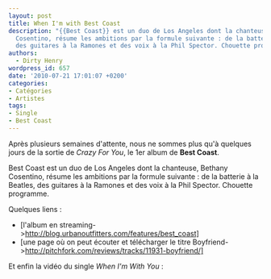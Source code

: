 ```yaml
---
layout: post
title: When I'm with Best Coast
description: "{{Best Coast}} est un duo de Los Angeles dont la chanteuse, Bethany
  Cosentino, résume les ambitions par la formule suivante : de la batterie à la Beatles,
  des guitares à la Ramones et des voix à la Phil Spector. Chouette programme."
authors:
  - Dirty Henry
wordpress_id: 657
date: '2010-07-21 17:01:07 +0200'
categories:
- Catégories
- Artistes
tags:
- Single
- Best Coast
---
```

Après plusieurs semaines d'attente, nous ne sommes plus qu'à quelques jours de la sortie de *Crazy For You*, le 1er album de __Best Coast__.

Best Coast est un duo de Los Angeles dont la chanteuse, Bethany Cosentino, résume les ambitions par la formule suivante : de la batterie à la Beatles, des guitares à la Ramones et des voix à la Phil Spector. Chouette programme.

Quelques liens :
- [l'album en streaming->http://blog.urbanoutfitters.com/features/best_coast]
- [une page où on peut écouter et télécharger le titre Boyfriend->http://pitchfork.com/reviews/tracks/11931-boyfriend/]

Et enfin la vidéo du single *When I'm With You* :

<object width="500" height="306"><param name="movie" value="http://www.youtube.com/v/8Sj5_WITMpA&amp;hl=fr_FR&amp;fs=1"></param><param name="allowFullScreen" value="true"></param><param name="allowscriptaccess" value="always"></param><embed src="http://www.youtube.com/v/8Sj5_WITMpA&amp;hl=fr_FR&amp;fs=1" type="application/x-shockwave-flash" allowscriptaccess="always" allowfullscreen="true" width="500" height="306"></embed></object>
